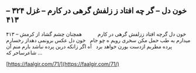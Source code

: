 ## خون دل – گر چه افتاد ز زلفش گرهی در کارم – غزل ۳۲۴ – ۴۱۳


۴۱۳ &#8211; خون دل گرچه افتاد ززلفش گرهی در کارم           همچنان چشم گشاد از کرمش میدارم به طب حمل مکن سخری رویم ه چو جام   خون دل عکس برونمی دهداز رخسارم پرده مطربم ازدست بورن خواهد برد   آه اگر زانکه درین پرده نباشد بارم منم آن شاعرساحر که &#8230;

[https://faalgir.com/71/](https://faalgir.com/71/) 